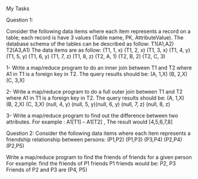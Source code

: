 My Tasks

Question 1:

Consider the following data items where each item represents a record on a table; each record is
have 3 values (Table name, PK, AttributeValue). The database schema of the tables can be described
as follow:
T1(A1,A2)
T2(A3,A1)
The data items are as follow:
(T1, 1, x)
(T1, 2, x)
(T1, 3, x)
(T1, 4, y)
(T1, 5, y)
(T1, 6, y)
(T1, 7, z)
(T1, 8, z)
(T2, A, 1)
(T2, B, 2)
(T2, C, 3)


1- Write a map/reduce program to do an inner join between T1 and T2 where A1 in T1 is a
foreign key in T2.
The query results should be:
(A, 1,X)
(B, 2,X)
(C, 3,X)

2- Write a map/reduce program to do a full outer join between T1 and T2 where A1 in T1 is a
foreign key in T2.
The query results should be:
(A, 1,X)
(B, 2,X)
(C, 3,X)
(null, 4, y)
(null, 5, y)(null, 6, y)
(null, 7, z)
(null, 8, z)

3- Write a map/reduce program to find out the difference between two attributes. For
example : A1[T1] – A1[T2] , The result would [4,5,6,7,8]


Question 2:
Consider the following data items where each item represents a friendship relationship between
persons:
(P1,P2)
(P1,P3)
(P3,P4)
(P2,P4)
(P2,P5)

Write a map/reduce program to find the friends of friends for a given person
For example: find the friends of P1 friends
P1 friends would be: P2, P3
Friends of P2 and P3 are (P4, P5)
